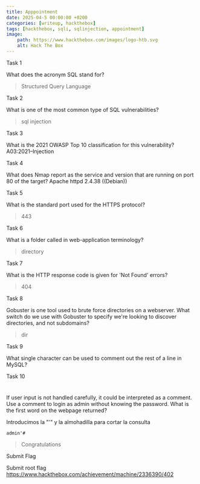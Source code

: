```yaml
---
title: Apppointment
date: 2025-04-5 00:00:00 +0200
categories: [writeup, hackthebox]
tags: [hackthebox, sqli, sqlinjection, appointment]     
image:
    path: https://www.hackthebox.com/images/logo-htb.svg
    alt: Hack The Box
---
```

 Task 1

What does the acronym SQL stand for?
>Structured Query Language

Task 2

What is one of the most common type of SQL vulnerabilities?
>sql injection

Task 3

What is the 2021 OWASP Top 10 classification for this vulnerability?
A03:2021–Injection 

Task 4

What does Nmap report as the service and version that are running on port 80 of the target?
Apache httpd 2.4.38 ((Debian))

Task 5

What is the standard port used for the HTTPS protocol?
>443


Task 6

What is a folder called in web-application terminology?
>directory

Task 7

What is the HTTP response code is given for 'Not Found' errors?
>404

Task 8

Gobuster is one tool used to brute force directories on a webserver. What switch do we use with Gobuster to specify we're looking to discover directories, and not subdomains?
>dir

Task 9

What single character can be used to comment out the rest of a line in MySQL?

Task 10
>#

If user input is not handled carefully, it could be interpreted as a comment. Use a comment to login as admin without knowing the password. What is the first word on the webpage returned?

Introducimos la "'" y la almohadilla para cortar la consulta 
```
admin'# 
```

>Congratulations



Submit Flag
>

Submit root flag https://www.hackthebox.com/achievement/machine/2336390/402
